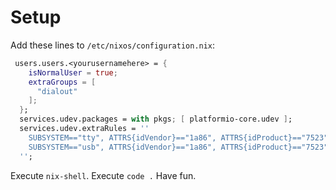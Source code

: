 # Setup

Add these lines to `/etc/nixos/configuration.nix`:
```nix
 users.users.<yourusernamehere> = {
    isNormalUser = true;
    extraGroups = [
      "dialout"
    ];
  };
  services.udev.packages = with pkgs; [ platformio-core.udev ];
  services.udev.extraRules = ''
    SUBSYSTEM=="tty", ATTRS{idVendor}=="1a86", ATTRS{idProduct}=="7523", MODE="0660", GROUP="dialout"
    SUBSYSTEM=="usb", ATTRS{idVendor}=="1a86", ATTRS{idProduct}=="7523", MODE="0660", GROUP="dialout"
  '';
```
Execute `nix-shell`.
Execute `code .`
Have fun.
